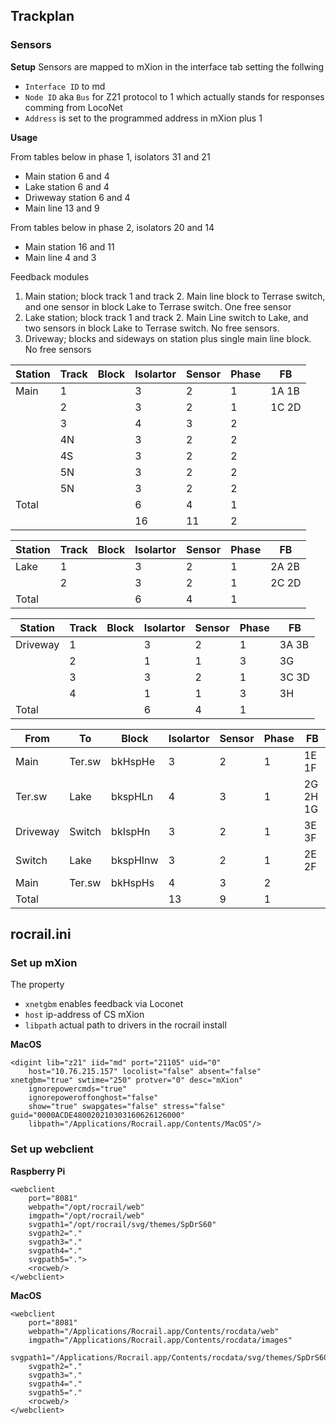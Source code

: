 
## Trackplan

### Sensors

**Setup**
Sensors are mapped to mXion in the interface tab setting the follwing
- `Interface ID` to md
- `Node ID` aka `Bus` for Z21 protocol to 1 which actually stands for responses comming from LocoNet
- `Address` is set to the programmed address in mXion plus 1

**Usage**

From tables below in phase 1, isolators 31 and 21
- Main station 6 and 4
- Lake station 6 and 4
- Driweway station 6 and 4
- Main line 13 and 9

From tables below in phase 2, isolators 20 and 14
- Main station 16 and 11
- Main line 4 and 3

Feedback modules
1. Main station; block track 1 and track 2. Main line block to Terrase switch, and one sensor in block Lake to Terrase switch. One free sensor
2. Lake station; block track 1 and track 2. Main Line switch to Lake, and two sensors in block Lake to Terrase switch.  No free sensors.
3. Driveway; blocks and sideways on station plus single main line block. No free sensors


| Station | Track | Block | Isolartor | Sensor | Phase | FB       |
|---------|-------|-------|-----------|--------|-------|----------|
| Main    | 1     |       | 3         | 2      | 1     | 1A 1B    |
|         | 2     |       | 3         | 2      | 1     | 1C 2D    |
|         | 3     |       | 4         | 3      | 2     |          |
|         | 4N    |       | 3         | 2      | 2     |          |
|         | 4S    |       | 3         | 2      | 2     |          |
|         | 5N    |       | 3         | 2      | 2     |          |
|         | 5N    |       | 3         | 2      | 2     |          |
| Total   |       |       | 6         | 4      | 1     |          |
|         |       |       | 16        | 11     | 2     |          |


| Station | Track | Block | Isolartor | Sensor | Phase | FB       |
|---------|-------|-------|-----------|--------|-------|----------|
| Lake    | 1     |       | 3         | 2      | 1     | 2A 2B    |
|         | 2     |       | 3         | 2      | 1     | 2C 2D    |
| Total   |       |       | 6         | 4      | 1     |          |


| Station | Track | Block | Isolartor | Sensor | Phase |FB        |
|---------|-------|-------|-----------|--------|-------|----------|
| Driveway| 1     |       | 3         | 2      | 1     | 3A 3B    |
|         | 2     |       | 1         | 1      | 3     | 3G       |
|         | 3     |       | 3         | 2      | 1     | 3C 3D    |
|         | 4     |       | 1         | 1      | 3     | 3H       |
| Total   |       |       | 6         | 4      | 1     |          |


| From    | To      | Block   | Isolartor | Sensor | Phase |FB        |
|---------|--------|----------|-----------|--------|-------|----------|
| Main    | Ter.sw | bkHspHe  | 3         | 2      | 1     | 1E 1F    |
| Ter.sw  | Lake   | bkspHLn  | 4         | 3      | 1     | 2G 2H 1G |
| Driveway| Switch | bkIspHn  | 3         | 2      | 1     | 3E 3F    |
| Switch  | Lake   | bkspHInw | 3         | 2      | 1     | 2E 2F    |
| Main    | Ter.sw | bkHspHs  | 4         | 3      | 2     |          |
| Total   |        |          | 13        | 9      | 1     |          |


## rocrail.ini


### Set up mXion

The property
- `xnetgbm` enables feedback via Loconet
- `host` ip-address of CS mXion
- `libpath` actual path to drivers in the rocrail install

**MacOS**
```
<digint lib="z21" iid="md" port="21105" uid="0" 
    host="10.76.215.157" locolist="false" absent="false" xnetgbm="true" swtime="250" protver="0" desc="mXion" 
    ignorepowercmds="true" 
    ignorepoweroffonghost="false" 
    show="true" swapgates="false" stress="false" guid="0000ACDE480020210303160626126000" 
    libpath="/Applications/Rocrail.app/Contents/MacOS"/>
```


### Set up webclient

**Raspberry Pi**

```
<webclient 
    port="8081" 
    webpath="/opt/rocrail/web" 
    imgpath="/opt/rocrail/web" 
    svgpath1="/opt/rocrail/svg/themes/SpDrS60" 
    svgpath2="." 
    svgpath3="." 
    svgpath4="." 
    svgpath5=".">
    <rocweb/>
</webclient>
```

**MacOS**
```
<webclient 
    port="8081" 
    webpath="/Applications/Rocrail.app/Contents/rocdata/web" 
    imgpath="/Applications/Rocrail.app/Contents/rocdata/images" 
    svgpath1="/Applications/Rocrail.app/Contents/rocdata/svg/themes/SpDrS60" 
    svgpath2="." 
    svgpath3="." 
    svgpath4="." 
    svgpath5="."
    <rocweb/>
</webclient>
```
